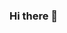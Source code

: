 ### Hi there 👋

<!--
**MarcelleGML/MarcelleGML** is a ✨ _special_ ✨ repository because its `README.md` (this file) appears on your GitHub profile.

Here are some ideas to get you started:

- 🔭 I’m currently working on ...
- 🌱 I’m currently learning ...
- 👯 I’m looking to collaborate on ...
- 🤔 I’m looking for help with ...
- 💬 Ask me about ...
- 📫 How to reach me: ...
- 😄 Pronouns: ...
- ⚡ Fun fact: ...


| Languages               | Storage          | Data Processing  | Cloud Platforms   | Messaging         | AI Libraries and Frameworks |
|-------------------------|------------------|------------------|-------------------|--------------------|------------------------------|
| ![Python](/html/body/div[1]/div[6]/main/div/div/div[2]/turbo-frame/div/div[1]/div/article/table/tbody/tr[1]/td[2]/a[1]/img)   | ![Storage Icon](https://example.com/storage-icon.png) | ![Data Processing Icon](https://example.com/data-processing-icon.png) | ![Cloud Platforms Icon](https://example.com/cloud-platforms-icon.png) | ![Messaging Icon](https://example.com/messaging-icon.png) | ![AI Libraries and Frameworks Icon](https://example.com/ai-libraries-icon.png) |

-->
